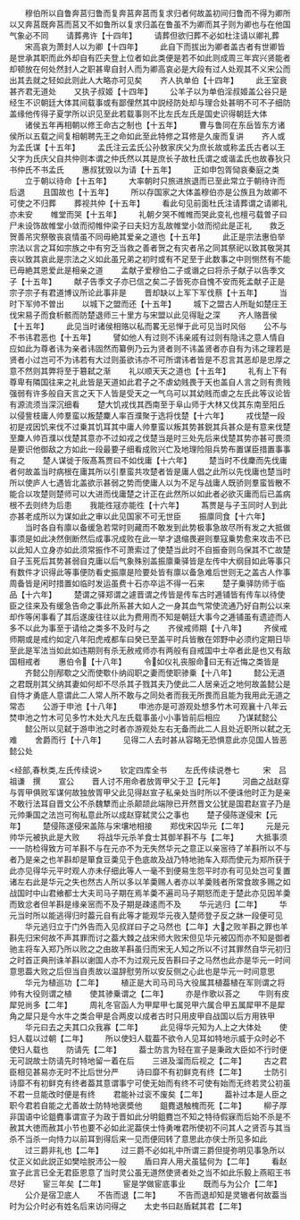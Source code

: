<!-- { "loadSidebar": true } -->
　　穆伯所以自鲁奔莒归鲁而复奔莒奔莒而复求归者何故盖初间归鲁而不得为卿所以又奔莒既奔莒而莒又不如鲁所以复求归盖在鲁虽不为卿而其子则为卿也与在他国气象必不同
　　请葬弗许【十四年】
　　请葬但欲归葬不必如杜注请以卿礼葬
　　宋高哀为萧封人以为卿【十四年】
　　此自下而拔出为卿者盖古者有世卿皆是世承其职而此外却自有匹夫登上位者如此类便是若不如此则成周三年宾兴贤能者却顿放在何处然封人之职甚卑自封人而为卿高哀必是大段有过人处观其不义宋公而出其去就之轻如此则此人大略亦可见矣
　　齐人执单伯【十四年】
　　此王室衰甚齐君无道处
　　又执子叔姬【十四年】
　　公羊子以为单伯淫叔姬盖公谷只是经生不识朝廷大体其间载事或有鄙俚然其中説经防处却与理合处甚明不可不子细防盖缘他传得子夏学所以识见至此若载事则不比左氏左氏是国史识得朝廷大体
　　诸侯五年再相朝以修王命古之制也【十五年】
　　曹与鲁同在东岳皆东方诸侯所以五载之间复相朝聘先王之命如此至此特修之耳修是久废而复讲
　　齐人或为孟氏谋【十五年】
　　孟氏注云孟氏公孙敖家庆父为庶长故或称孟氏古者以王父字为氏庆父自共仲则本谓之仲氏然以其是庶长子故杜氏谓之或谐孟氏也故春狄只书仲氏不书孟氏
　　惠叔犹毁以为请【十五年】
　　正如申包胥恸哀秦庭之类
　　立于朝以待命【十五年】
　　大率朝时只旅进旅退而已至此常立于朝待许而后退
　　且国故也【十五年】
　　所以存国家之大体盖穆伯亦是公族且为故卿不可使之不归葬
　　葬视共仲【十五年】
　　看此句见前面杜氏注请葬谓之请卿礼亦未安
　　帷堂而哭【十五年】
　　礼朝夕哭不帷帷而哭此变礼也檀弓载曽子曰尸未设饰故帷堂小敛而彻帷仲梁子曰夫妇方乱故帷堂小敛而彻此是正礼
　　救乏贺善吊灾祭敬丧哀情虽不同毋絶其爱亲之道也【十五年】
　　此正是宗法惠伯举宗法以言之耳如宗族之中有穷乏当救之善者贺之有灾者吊之同其祭祀以致其敬哭其丧以致其哀此是宗法之义如此虽兄弟之初时或有不足至于此数事之中则恻然有不能已毋絶其恩爱此是相亲之道
　　孟献子爱穆伯二子或谮之曰将杀子献子以告季文子【十五年】
　　献子告季文子亦已信之矣二子皆死亦自愧不安而死孟献子正是宗子宗子有君道博议所论此事非是
　　晋却缺以上军下军伐蔡【十五年】
　　当时下军帅不曽出
　　以城下之盟而还【十五年】
　　城下之盟古人所耻如楚庄王伐宋易子而食析骸而防楚退师三十里方与宋盟以此见得耻之深
　　齐人赂晋侯【十五年】
　　此见当时诸侯相赂以私而畧无忌惮于此可见当时风俗
　　公不与不书讳君恶也【十五年】
　　譬如他人有过则不讳亲戚有过则有隐讳之意人情自应如此为尊者讳为亲者讳固然而纂例乃云为贤者则不讳盖贤者亦自有为讳之理若是贤者小过岂可不为讳若有大过则虽欲讳亦不可所谓讳者皆是不忍言其恶却是忠厚之意不然则其弊将至于簒弑之渐
　　礼以顺天天之道也【十五年】
　　礼有上下有尊卑有隣国往来之礼此皆是天道如此君子之不虐幼贱畏于天也盖自人言之则有贵贱强弱有许多般自天言之天下人皆是受天之一气乌可以其幼贱而虐之左氏此等议论皆有源流须当深沉细看
　　楚大饥戎伐其西南至于阜山师于大林又伐其东南至阳丘以侵訾枝庸人帅羣蛮以叛楚麇人率百濮聚于选将伐楚【十六年】
　　戎伐楚一段初是戎因饥来伐不过乗其饥耳其中庸人帅羣蛮以叛其势甚鋭其兵甚众是有意来伐楚至麇人帅百濮以伐楚其意亦不过如戎之伐楚当是时三处先后来伐楚其势亦甚可畏须是要识他御敌之方如此一段最要子细看成败兴亡及地理险阻兵势布置谋臣措置事事有之
　　楚人谋徙于阪髙蒍贾曰不如伐庸【十六年】
　　楚当时不伐麇而先伐庸者何故盖当时病根在庸其所以引羣蛮共攻楚者皆是庸人倡之此所以先伐庸也楚当时所以使庐人七遇皆北盖欲示甚弱之势而使庸人以为不足与战庸人既骄则羣蛮皆散不能合以攻楚则楚师可以大进而伐庸楚之计正在此然所以如此者必欲灭庸而后已盖病根不去则终为后患
　　我能徃冦亦能徃【十六年】
　　蒍贾是与子玉同时人到此亦甚老成所以为谋如此之审以此见国家不可无世臣
　　振廪同食【十六年】
　　当时各自有廪以备缓急若常时则藏而不敢发到此势极事急故尽所有发之大抵做事须是如此决然倒断然后成事况成败在此一举才退缩畏避则羣寇乗势愈来攻击不已以此知人立身亦如此须常振作不可萧索过了使楚当此时不自振奋则乌保其不亡故楚自子玉死后其势甚弱自克庸以后气象殊别盖振廪乗驿皆是左传中大纲目如此等事只有数件才识得此等事便防看史振廪是险要处皆有廪以备急难后世则无之盖古人作事周备皆是闲时措置如临时发运虽费十石亦卒运不得一石来
　　楚子乗驿防师于临品【十六年】
　　楚谓之驿郑谓之遽晋谓之传皆是传车古时逓铺皆有传车以待使臣之往来及有缓急告命之事此所系甚大如人之一身其血气常使流通乃好自荆公以来却作等闲事看了其后遂废往往以此为费用而不知是朝廷大事今之逓铺虽有遗迹而人多不以此为事至于请给之类多不及时与之
　　齐侯戒师期【十八年】
　　齐侯戒师期或是戒约如定八年阳虎戒都车曰癸已至盖平时兵皆散在郊野中必须约定期日毕至此是军法当如此如违期则有杀无赦戒师亦有两般有自戒国中士卒者此是也又有敌国相戒者
　　惠伯令【十八年】
　　令如仪礼丧服命曰无有近悔之类皆是
　　齐懿公刖邴歜之父而使歜仆纳阎职之妻而使职骖乗【十八年】
　　懿公无道之君既刖其父纳其妻如何却不尽杀其子戮其夫乃使此二人居亲近之地何故盖懿公是自恃才勇底人意谓此二人常人所不敢与之同处者而我无所畏而且能为我用此无道之常态
　　公游于申池【十八年】
　　申池亦是可游观处想多竹木可观襄十八年云焚申池之竹木可见多竹木处大凡左氏载事虽小小事皆前后相应
　　乃谋弑懿公
　　懿公所以见弑于游申池之时者亦游观处左右无备而此二人且处近职所以弑之无难
　　舍爵而行【十八年】
　　见得二人去时甚从容略无恐惧意此亦见国人皆恶懿公处










<经部,春秋类,左氏传续说>
　　钦定四库全书
　　左氏传续说巻七　　　宋　吕祖谦　撰
　　宣公
　　晋人讨不用命者放胥甲父于卫【元年】
　　河曲之战赵穿与胥甲俱败军谋何故独放胥甲父此见得赵宣子私亲处当时所以不便诛他时正为是亲不敢行法耳自晋文公不杀魏犨而止杀颠颉此端隙已开然晋文公犹是国君赵宣子乃是元帅秉国之法岂可徇私意此所以成赵穿弑灵公之事也
　　楚子侵陈遂侵宋【元年】
　　楚侵陈遂侵宋盖陈与宋壤地相接
　　郑伐宋囚华元【二年】
　　元是元帅华元被执此是大败
　　将战华元杀羊食士其御羊斟不与【二年】
　　大抵事须一一防检得致方可羊斟不与在元亦不为无失然华元之意正以亲宻待了羊斟所以不与者乃是亲之也羊斟却是箪食豆羮见于色底故及战乃特地驰车入郑而使元为郑所获于此亦见得华元平时观人亦未仔细此等人一毫不到便易生怨平时亦有可见处岂可复置诸左右此是华元之失也然古人所以多以羊羮赐人者亦以羊羮贱者所常食故多赐之如战国时中山君飨都士大夫司马子期在焉羊羮不遍司马子期怒而走于楚此亦见因羊羮而致忿者但羊斟是缘亲宻而不及子期是疎逺而不及
　　华元逃归【二年】
　　华元当时所以能逃得归时葢元自有此等才能观华元夜入楚师登子反之牀一段便可见
　　华元逃归立于门外告而入见叔牂曰子之马然也【二年】大之败羊斟之罪也羊斟先归宋何故不声其罪而讨之葢大棘之战宋师大败宋但见华元被囚而亦不知是御者驰主将车入郑乃所以败之之由故羊斟虽归而宋无人知之所以不讨其罪然自华元初归之时首正典刑诛羊斟以谢国人亦不为过观元反告斟曰子之马然也此亦是华元一时间意思葢大败之后但当自责故以温辞慰劳所以安反侧之心此也是华元一时间意思
　　华元为植巡功【二年】
　　植正是大司马司马大役属其植葢植在军则谓之将帅有大役则谓之植
　　使其骖乗谓之【二年】
　　亦是作歌以荅之
　　牛则有皮犀兕尚多【二年】
　　周礼冬官函人为甲犀甲七属兕甲六属合甲五属犀甲不是犀角之犀只是今水牛之类合甲是合两皮以成者古时只用皮甲自战国以后方用铁甲
　　华元曰去之夫其口众我寡【二年】
　　此见得华元知为人上之大体处
　　使妇人载以过朝【二年】
　　所以使妇人载葢不欲令人见耳如特地示威于众时必不使妇人载也
　　防请先【二年】
　　葢士防言为轻在宣子是秉政大臣如不行时便无可説故士防请先时特地留一着在后
　　三进及溜而后视之【二年】
　　古之君臣相见甚易亦无时不比后世分严
　　诗曰靡不有初鲜克有终【二年】
　　士防引诗靡不有初鲜克有终者葢其意谓事宁可使无始而有终不可使有始而无终若灵公初虽不君一旦能改时便是有终
　　君能补过衮不废矣【二年】
　　葢补过本是人臣之职今君若自能之尤善故士防特地褒奬他
　　鉏麑退触槐而死【二年】
　　柳子厚非国语中论鉏麑事谓宣子为政于晋如此分明鉏麑岂不知之特待假寐而后始不杀是不赦其大徳而赦其小节也要不必如此泥葢侠士恃勇唯君所使初不问其人之贤否与其当杀不当杀一向恃力以前耳到得后来一见而便囘转了意思此亦侠士所见多如此
　　过三爵非礼也【二年】
　　过三爵不必如礼中所谓三爵但提弥明见事急所以仗正义如此説正如樊哙脱沛公一般
　　盾曰弃人用犬虽猛何为【二年】
　　看赵宣子此言已全无君臣恩意了当时灵公虽无道然使贤者处之当不如此乐毅上燕昭王书尽好
　　宦三年矣【二年】
　　宦是学做宦底事业
　　既而与为公介【二年】
　　公介是宿卫底人
　　不告而退【二年】
　　不告而退却知是灵辙者何故葢当时为公介时必有姓名后来访问得之
　　太史书曰赵盾弑其君【二年】
